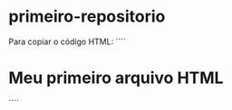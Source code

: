 # primeiro-repositorio

Para copiar o código HTML:
´´´´
<html>
  <h1>Meu primeiro arquivo HTML</h1>
  </html>
´´´´




